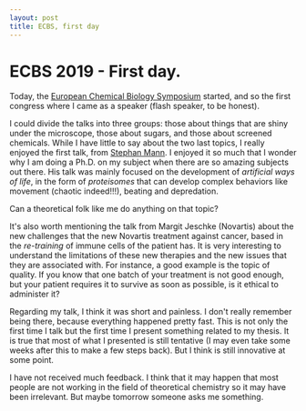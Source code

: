 ```yaml
---
layout: post
title: ECBS, first day
---
```


# ECBS 2019 - First day.


Today, the [European Chemical Biology Symposium](https://congresosalcala.fgua.es/ecbs2019euchems/) started, and so the first congress where I came as a speaker (flash speaker, to be honest).

I could divide the talks into three groups: those about things that are shiny under the microscope, those about sugars, and those about screened chemicals.
While I have little to say about the two last topics, I really enjoyed the first
talk, from [Stephan Mann](http://www.stephenmann.co.uk/). I enjoyed it so much that I wonder why I am
doing a Ph.D. on my subject when there are so amazing subjects out there. His talk was mainly focused on the development of *artificial ways of life*,
in the form of *proteisomes* that can develop complex behaviors like
movement (chaotic indeed!!!), beating and depredation.

Can a theoretical folk like me do anything on that topic?

It's also worth mentioning the talk from Margit Jeschke (Novartis) about the new challenges that the new Novartis treatment against cancer, based in the *re-training* of immune cells of the patient has. It is very interesting to understand the limitations of these new therapies and the new issues that they are associated with. For instance, a good example is the topic of quality. If you know that one batch of your treatment is not good enough, but your patient requires it to survive as soon as possible, is it ethical to administer it?

Regarding my talk, I think it was short and painless. I don't really remember
being there, because everything happened pretty fast. This is not only the
first time I talk but the first time I present something related to my thesis.
It is true that most of what I presented is still tentative (I may even take
some weeks after this to make a few steps back). But I think is still innovative at some point.

I have not received much feedback. I think that it may happen that most people are not working in the field of theoretical chemistry so it may have been irrelevant. But maybe tomorrow someone asks me something.
